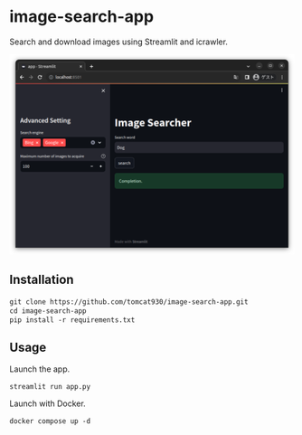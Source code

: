 # image-search-app

Search and download images using Streamlit and icrawler.

<img src="./src/screen.png" />

## Installation

```
git clone https://github.com/tomcat930/image-search-app.git
cd image-search-app
pip install -r requirements.txt
```

## Usage

Launch the app.

```
streamlit run app.py
```

Launch with Docker.

```
docker compose up -d
```